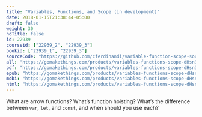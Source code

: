 ```yaml
---
title: "Variables, Functions, and Scope (in development)"
date: 2018-01-15T21:38:44-05:00
draft: false
weight: 30
noTitle: false
id: 22939
courseid: ["22939_2", "22939_3"]
bookid: ["22939_1", "22939_3"]
sourceCode: "https://github.com/cferdinandi/variable-function-scope-source-code/"
all: "https://gomakethings.com/products/variables-functions-scope-dHsn3Uj7/variables-functions-scope.zip"
pdf: "https://gomakethings.com/products/variables-functions-scope-dHsn3Uj7/variables-functions-scope.pdf"
epub: "https://gomakethings.com/products/variables-functions-scope-dHsn3Uj7/variables-functions-scope.epub"
mobi: "https://gomakethings.com/products/variables-functions-scope-dHsn3Uj7/variables-functions-scope.mobi"
html: "https://gomakethings.com/products/variables-functions-scope-dHsn3Uj7/variables-functions-scope.html"
---
```


What are arrow functions? What’s function hoisting? What’s the difference between `var`, `let`, and `const`, and when should you use each?